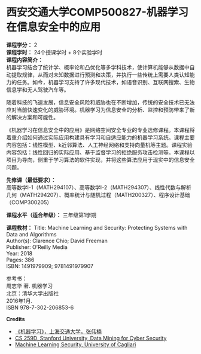 # 西安交通大学COMP500827-机器学习在信息安全中的应用

**课程学分：** 2<br>
**课程学时：** 24个授课学时 + 8个实验学时<br>
**课程内容简介：** <br>
机器学习结合了统计学、概率论和凸优化等多学科技术，使计算机能够从数据中自动提取规律，从而对未知数据进行预测和决策，并执行一些传统上需要人类认知能力的任务。如今，机器学习支持了许多现代技术，如语音识别、互联网搜索、生物信息学和无人驾驶汽车等。

随着科技的飞速发展，信息安全风险和威胁也在不断增加，传统的安全技术已无法应对当前快速变化的威胁环境。机器学习为信息安全的分析、监控和预防带来了新的解决方案和可能性。

《机器学习在信息安全中的应用》是网络空间安全专业的专业选修课程。本课程将着重介绍如何通过实际应用构建具有学习和自适应能力的机器学习系统。课程主要内容包括：线性模型、k近邻算法、人工神经网络和支持向量机等主题。课程实验内容包括：线性回归的实际应用、基于监督学习的拒绝服务攻击检测等。本课程以项目为导向，侧重于学习算法的软件实现，并将这些算法应用于现实中的信息安全问题。

**先修课（最低要求）：**<br>
高等数学I-1（MATH294107）、高等数学I-2（MATH294307）、线性代数与解析几何（MATH294207）、概率统计与随机过程（MATH200327）、程序设计基础（COMP300205）

**课程水平（适合年级）：** 三年级第1学期<br>

**课程教材：**
Title: Machine Learning and Security: Protecting Systems with Data and Algorithms<br>
Author(s): Clarence Chio; David Freeman<br>
Publisher: O’Reilly Media<br>
Year: 2018<br>
Pages: 386<br>
ISBN: 1491979909; 9781491979907<br>

参考书：<br>
周志华 著. 机器学习<br>
北京：清华大学出版社<br>
2016年1月.<br>
ISBN 978-7-302-206853-6<br>

**Credits**<br>
- [《机器学习》，上海交通大学，张伟楠](https://hml.boyuai.com/slides)
- [CS 259D, Stanford University, Data Mining for Cyber Security](http://web.stanford.edu/class/cs259d/)
- [Machine Learning Security, University of Cagliari](https://unica-mlsec.github.io/mlsec/)